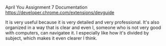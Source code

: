 April You
Assignment 7 Documentation
https://developer.chrome.com/extensions/devguide

It is very useful because it is very detailed and very professional.  It's
also organized in a way that is clear and even I, someone who is not very 
good with computers, can navigatee it.  I especially like how it's divided
by subject, which makes it even clearer I think.
